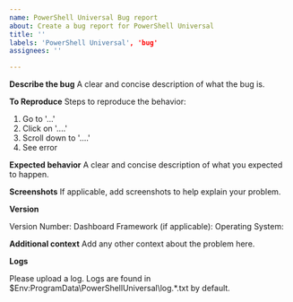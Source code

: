 ```yaml
---
name: PowerShell Universal Bug report
about: Create a bug report for PowerShell Universal
title: ''
labels: 'PowerShell Universal', 'bug'
assignees: ''

---
```


**Describe the bug**
A clear and concise description of what the bug is.

**To Reproduce**
Steps to reproduce the behavior:
1. Go to '...'
2. Click on '....'
3. Scroll down to '....'
4. See error

**Expected behavior**
A clear and concise description of what you expected to happen.

**Screenshots**
If applicable, add screenshots to help explain your problem.

**Version**

Version Number:
Dashboard Framework (if applicable): 
Operating System: 

**Additional context**
Add any other context about the problem here.

**Logs** 

Please upload a log. Logs are found in $Env:ProgramData\PowerShellUniversal\log.*.txt by default.
